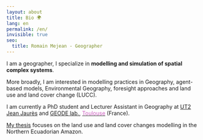 ```yaml
---
layout: about
title: Bio 🌍
lang: en
permalink: /en/
invisible: true
seo:
  title: Romain Mejean - Geographer
---
```


I am a geographer, I specialize in **modelling and simulation of spatial complex systems**.

More broadly, I am interested in modelling practices in Geography, agent-based models, Environmental Geography, foresight approaches and land use and land cover change (LUCC).

I am currently a PhD student and Lecturer Assistant in Geography at [UT2 Jean Jaurès](https://www.univ-tlse2.fr/) and [GEODE lab.](http://w3.geode.univ-tlse2.fr), [<span style="color:#cd5ec0">Toulouse</span>](https://en.wikipedia.org/wiki/Toulouse) (France).

[My thesis](http://www.theses.fr/s205382) focuses on the land use and land cover changes modelling in the Northern Ecuadorian Amazon.